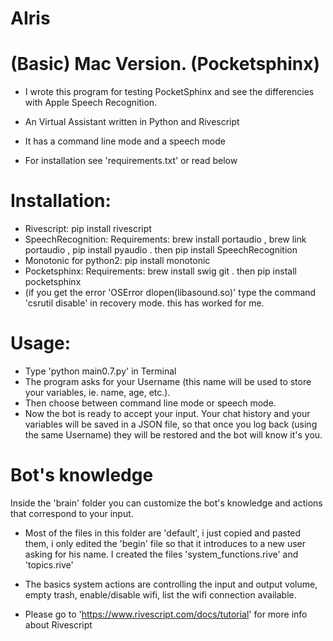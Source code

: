 # AIris
# (Basic) Mac Version. (Pocketsphinx) 
- I wrote this program for testing PocketSphinx and see the differencies with Apple Speech Recognition.

- An Virtual Assistant written in Python and Rivescript

- It has a command line mode and a speech mode

- For installation see 'requirements.txt' or read below

# Installation:
- Rivescript:
  pip install rivescript
- SpeechRecognition:
  Requirements: brew install portaudio , brew link portaudio , pip install pyaudio . then pip install SpeechRecognition
- Monotonic for python2:
  pip install monotonic
- Pocketsphinx:
  Requirements: brew install swig git . then pip install pocketsphinx
- (if you get the error 'OSError dlopen(libasound.so)' type the command 'csrutil disable' in recovery mode. this has worked for me.

# Usage:
- Type 'python main0.7.py' in Terminal
- The program asks for your Username (this name will be used to store your variables, ie. name, age, etc.).
- Then choose between command line mode or speech mode.
- Now the bot is ready to accept your input. Your chat history and your variables will be saved in a JSON file, so that once you log back (using the same Username) they will be restored and the bot will know it's you.

# Bot's knowledge
Inside the 'brain' folder you can customize the bot's knowledge and actions that correspond to your input.
- Most of the files in this folder are 'default', i just copied and pasted them, i only edited the 'begin' file so that it introduces to a new user asking for his name. I created the files 'system_functions.rive' and 'topics.rive'
- The basics system actions are controlling the input and output volume, empty trash, enable/disable wifi, list the wifi connection available.

- Please go to 'https://www.rivescript.com/docs/tutorial' for more info about Rivescript
